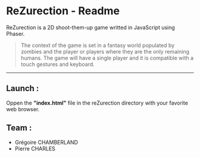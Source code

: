 **ReZurection - Readme**
===================

ReZurection is a 2D shoot-them-up game writted in JavaScript using Phaser. 

>The context of the game is set in a fantasy world populated by zombies and the player or players where they are the only remaining humans. The game will have a single player and it is compatible with a touch gestures and keyboard.

----------

**Launch :**
-------

 Oppen the **"index.html"** file in the reZurection directory with your favorite web browser.

**Team :**
-------

- Grégoire CHAMBERLAND
- Pierre CHARLES
